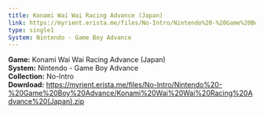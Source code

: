 ```yaml
---
title: Konami Wai Wai Racing Advance (Japan)
link: https://myrient.erista.me/files/No-Intro/Nintendo%20-%20Game%20Boy%20Advance/Konami%20Wai%20Wai%20Racing%20Advance%20(Japan).zip
type: single1
System: Nintendo - Game Boy Advance
---
```

<b>Game:</b> Konami Wai Wai Racing Advance (Japan)<br>
<b>System:</b> Nintendo - Game Boy Advance<br>
<b>Collection:</b> No-Intro<br>
<b>Download:</b> https://myrient.erista.me/files/No-Intro/Nintendo%20-%20Game%20Boy%20Advance/Konami%20Wai%20Wai%20Racing%20Advance%20(Japan).zip